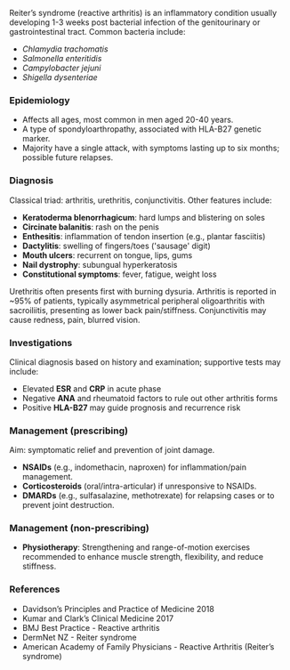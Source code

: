 Reiter’s syndrome (reactive arthritis) is an inflammatory condition usually developing 1-3 weeks post bacterial infection of the genitourinary or gastrointestinal tract. Common bacteria include:

- _Chlamydia trachomatis_
- _Salmonella enteritidis_
- _Campylobacter jejuni_
- _Shigella dysenteriae_

### Epidemiology
- Affects all ages, most common in men aged 20-40 years.
- A type of spondyloarthropathy, associated with HLA-B27 genetic marker.
- Majority have a single attack, with symptoms lasting up to six months; possible future relapses.

### **Diagnosis**
Classical triad: arthritis, urethritis, conjunctivitis. Other features include:

- **Keratoderma blenorrhagicum**: hard lumps and blistering on soles
- **Circinate balanitis**: rash on the penis
- **Enthesitis**: inflammation of tendon insertion (e.g., plantar fasciitis)
- **Dactylitis**: swelling of fingers/toes ('sausage' digit)
- **Mouth ulcers**: recurrent on tongue, lips, gums
- **Nail dystrophy**: subungual hyperkeratosis
- **Constitutional symptoms**: fever, fatigue, weight loss

Urethritis often presents first with burning dysuria. Arthritis is reported in ~95% of patients, typically asymmetrical peripheral oligoarthritis with sacroiliitis, presenting as lower back pain/stiffness. Conjunctivitis may cause redness, pain, blurred vision.

### **Investigations**
Clinical diagnosis based on history and examination; supportive tests may include:

- Elevated **ESR** and **CRP** in acute phase
- Negative **ANA** and rheumatoid factors to rule out other arthritis forms
- Positive **HLA-B27** may guide prognosis and recurrence risk

### **Management (prescribing)**
Aim: symptomatic relief and prevention of joint damage.
- **NSAIDs** (e.g., indomethacin, naproxen) for inflammation/pain management.
- **Corticosteroids** (oral/intra-articular) if unresponsive to NSAIDs.
- **DMARDs** (e.g., sulfasalazine, methotrexate) for relapsing cases or to prevent joint destruction.

### **Management (non-prescribing)**
- **Physiotherapy**: Strengthening and range-of-motion exercises recommended to enhance muscle strength, flexibility, and reduce stiffness.

### **References**
- Davidson’s Principles and Practice of Medicine 2018
- Kumar and Clark’s Clinical Medicine 2017
- BMJ Best Practice - Reactive arthritis
- DermNet NZ - Reiter syndrome
- American Academy of Family Physicians - Reactive Arthritis (Reiter’s syndrome)